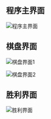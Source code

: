 ## 程序主界面

![程序主界面](https://github.com/Naccl/gobang/blob/master/img/gobang-MainFrame.jpg)

## 棋盘界面

![棋盘界面1](https://github.com/Naccl/gobang/blob/master/img/gobang-ChessBoard1.jpg)

![棋盘界面2](https://github.com/Naccl/gobang/blob/master/img/gobang-ChessBoard2.jpg)

## 胜利界面

![胜利界面](https://github.com/Naccl/gobang/blob/master/img/gobang-finish.jpg)
